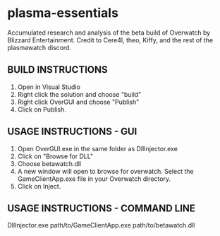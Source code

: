 # plasma-essentials
Accumulated research and analysis of the beta build of Overwatch by Blizzard Entertainment.
Credit to Cere4l, theo, Kiffy, and the rest of the plasmawatch discord.
## BUILD INSTRUCTIONS
1. Open in Visual Studio
2. Right click the solution and choose "build"
3. Right click OverGUI and choose "Publish"
4. Click on Publish.
## USAGE INSTRUCTIONS - GUI
1. Open OverGUI.exe in the same folder as DllInjector.exe
2. Click on "Browse for DLL"
3. Choose betawatch.dll
4. A new window will open to browse for overwatch. Select the GameClientApp.exe file in your Overwatch directory.
5. Click on Inject.
## USAGE INSTRUCTIONS - COMMAND LINE
DllInjector.exe path/to/GameClientApp.exe path/to/betawatch.dll


